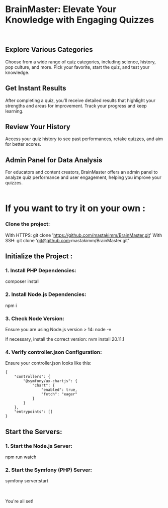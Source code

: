 # BrainMaster: Elevate Your Knowledge with Engaging Quizzes
<br>

## Explore Various Categories

Choose from a wide range of quiz categories, including science, history, pop culture, and more. Pick your favorite, start the quiz, and test your knowledge.

## Get Instant Results

After completing a quiz, you'll receive detailed results that highlight your strengths and areas for improvement. Track your progress and keep learning.

## Review Your History

Access your quiz history to see past performances, retake quizzes, and aim for better scores.

## Admin Panel for Data Analysis

For educators and content creators, BrainMaster offers an admin panel to analyze quiz performance and user engagement, helping you improve your quizzes.
<br>
<br>

# If you want to try it on your own :

### Clone the project:

With HTTPS: git clone 'https://github.com/mastakimm/BrainMaster.git'
With SSH: git clone 'git@github.com:mastakimm/BrainMaster.git'

## Initialize the Project :

### 1. Install PHP Dependencies:
composer install

### 2. Install Node.js Dependencies:
npm i

### 3. Check Node Version:
Ensure you are using Node.js version > 14:
node -v

If necessary, install the correct version:
nvm install 20.11.1


### 4. Verify controller.json Configuration:
Ensure your controller.json looks like this:

```
{
    "controllers": {
        "@symfony/ux-chartjs": {
            "chart": {
                "enabled": true,
                "fetch": "eager"
            }
        }
    },
    "entrypoints": []
}
```

## Start the Servers:

### 1. Start the Node.js Server:
npm run watch

### 2. Start the Symfony (PHP) Server:
symfony server:start

<br>
<br>
You're all set!
